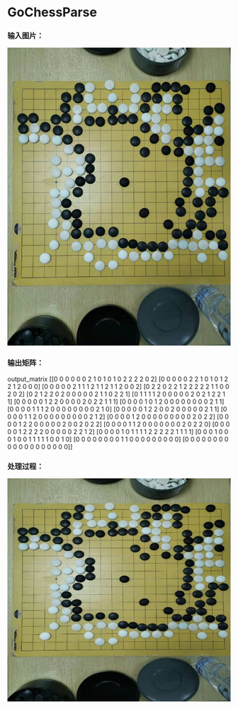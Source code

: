 # GoChessParse



### 输入图片：

![](docs/srcImage.jpg)

### 输出矩阵：

output_matrix
 [[0 0 0 0 0 0 2 1 0 1 0 1 0 2 2 2 2 0 2]
 [0 0 0 0 0 2 2 1 0 1 0 1 2 2 1 2 0 0 0]
 [0 0 0 0 0 2 1 1 1 2 1 1 2 1 1 2 0 0 2]
 [0 2 2 0 2 2 1 2 2 2 2 2 1 1 0 0 2 0 2]
 [0 2 1 2 2 0 2 0 0 0 0 0 2 1 1 0 2 2 1]
 [0 1 1 1 1 2 0 0 0 0 0 2 0 2 1 2 2 1 1]
 [0 0 0 0 0 1 2 2 0 0 0 0 2 0 2 2 1 1 1]
 [0 0 0 0 1 0 1 2 0 0 0 0 0 0 0 0 2 1 1]
 [0 0 0 0 1 1 1 2 0 0 0 0 0 0 0 0 2 1 0]
 [0 0 0 0 0 1 2 2 0 0 2 0 0 0 0 0 2 1 1]
 [0 0 0 0 1 1 2 0 0 0 0 0 0 0 0 0 2 1 2]
 [0 0 0 0 1 2 0 0 0 0 0 0 0 0 0 2 0 2 2]
 [0 0 0 0 1 2 2 0 0 0 0 0 2 0 0 2 0 2 2]
 [0 0 0 0 1 1 2 0 0 0 0 0 0 0 2 0 2 2 0]
 [0 0 0 0 0 1 2 2 2 2 0 0 0 0 0 2 2 1 2]
 [0 0 0 0 1 0 1 1 1 1 2 2 2 2 2 1 1 1 1]
 [0 0 0 1 0 0 0 1 0 0 1 1 1 1 1 0 0 1 0]
 [0 0 0 0 0 0 0 0 1 1 0 0 0 0 0 0 0 0 0]
 [0 0 0 0 0 0 0 0 0 0 0 0 0 0 0 0 0 0 0]]

### 处理过程：

![](docs/process.gif "处理过程")